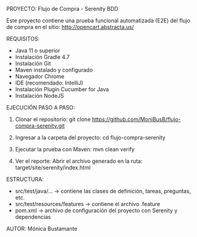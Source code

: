 PROYECTO: Flujo de Compra - Serenity BDD

Este proyecto contiene una prueba funcional automatizada (E2E) del flujo de compra en el sitio: http://opencart.abstracta.us/

REQUISITOS:
- Java 11 o superior
- Instalación Gradle 4.7
- Instalación Git
- Maven instalado y configurado
- Navegador Chrome
- IDE (recomendado: IntelliJ)
- Instalación Plugin Cucumber for Java
- Instalación NodeJS

EJECUCIÓN PASO A PASO:

1. Clonar el repositorio:
   git clone https://github.com/MoniBusB/flujo-compra-serenity.git

2. Ingresar a la carpeta del proyecto:
   cd flujo-compra-serenity

3. Ejecutar la prueba con Maven:
   mvn clean verify

4. Ver el reporte:
   Abrir el archivo generado en la ruta:
   target/site/serenity/index.html

ESTRUCTURA:
- src/test/java/... → contiene las clases de definición, tareas, preguntas, etc.
- src/test/resources/features → contiene el archivo .feature
- pom.xml → archivo de configuración del proyecto con Serenity y dependencias

AUTOR: Mónica Bustamante
